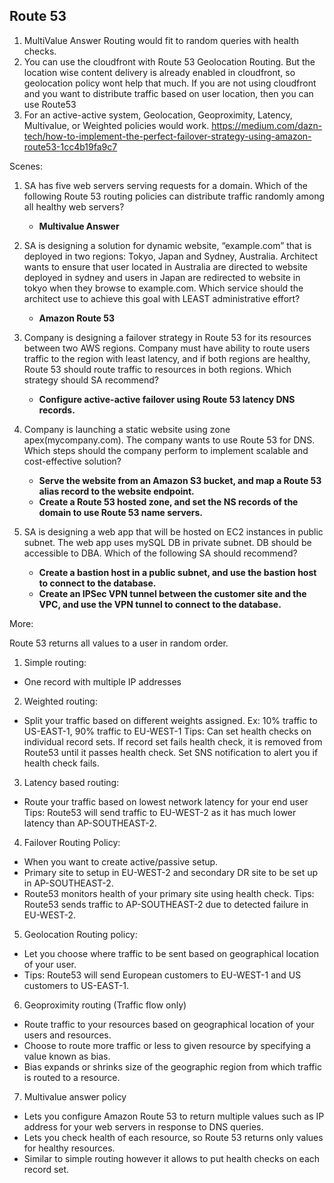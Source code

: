## Route 53

1. MultiValue Answer Routing would fit to random queries with health checks.
2. You can use the cloudfront with Route 53 Geolocation Routing. But the location wise content delivery is already enabled in cloudfront, so geolocation policy wont help that much. If you are not using cloudfront and you want to distribute traffic based on user location, then you can use Route53
3. For an active-active system, Geolocation, Geoproximity, Latency, Multivalue, or Weighted policies would work.
https://medium.com/dazn-tech/how-to-implement-the-perfect-failover-strategy-using-amazon-route53-1cc4b19fa9c7

Scenes:

1. SA has five web servers serving requests for a domain. Which of the following Route 53 routing policies can distribute traffic randomly among all healthy web servers?
    - **Multivalue Answer**

2. SA is designing a solution for dynamic website, “example.com” that is deployed in two regions: Tokyo, Japan and Sydney, Australia. Architect wants to ensure that user located in Australia are directed to website deployed in sydney and users in Japan are redirected to website in tokyo when they browse to example.com. Which service should the architect use to achieve this goal with LEAST administrative effort?
    - **Amazon Route 53**

3. Company is designing a failover strategy in Route 53 for its resources between two AWS regions. Company must have ability to route users traffic to the region with least latency, and if both regions are healthy, Route 53 should route traffic to resources in both regions. Which strategy should SA recommend?
    - **Configure active-active failover using Route 53 latency DNS records.**

4. Company is launching a static website using zone apex(mycompany.com). The company wants to use Route 53 for DNS. Which steps should the company perform to implement scalable and cost-effective solution?
    - **Serve the website from an Amazon S3 bucket, and map a Route 53 alias record to the website endpoint.**
    - **Create a Route 53 hosted zone, and set the NS records of the domain to use Route 53 name servers.**

5. SA is designing a web app that will be hosted on EC2 instances in public subnet. The web app uses mySQL DB in private subnet. DB should be accessible to DBA. Which of the following SA should recommend?
    - **Create a bastion host in a public subnet, and use the bastion host to connect to the database.**
    - **Create an IPSec VPN tunnel between the customer site and the VPC, and use the VPN tunnel to connect to the database.**


More:

Route 53 returns all values to a user in random order.

1. Simple routing:
 - One record with multiple IP addresses

2. Weighted routing:
 - Split your traffic based on different weights assigned.
 Ex: 10% traffic to US-EAST-1, 90% traffic to EU-WEST-1
 Tips: Can set health checks on individual record sets.
 If record set fails health check, it is removed from Route53 until it passes health check.
 Set SNS notification to alert you if health check fails.

3. Latency based routing:
 - Route your traffic based on lowest network latency for your end user
 Tips: Route53 will send traffic to EU-WEST-2 as it has much lower latency than AP-SOUTHEAST-2.

4. Failover Routing Policy:
 - When you want to create active/passive setup.
 - Primary site to setup in EU-WEST-2 and secondary DR site to be set up in AP-SOUTHEAST-2.
 - Route53 monitors health of your primary site using health check.
 Tips: Route53 sends traffic to AP-SOUTHEAST-2 due to detected failure in EU-WEST-2.

5. Geolocation Routing policy:
 - Let you choose where traffic to be sent based on geographical location of your user.
 - Tips: Route53 will send European customers to EU-WEST-1 and US customers to US-EAST-1.

6. Geoproximity routing (Traffic flow only)
 - Route traffic to your resources based on geographical location of your users and resources.
 - Choose to route more traffic or less to given resource by specifying a value known as bias.
 - Bias expands or shrinks size of the geographic region from which traffic is routed to a resource.

7. Multivalue answer policy
 - Lets you configure Amazon Route 53 to return multiple values such as IP address for your web servers in response to DNS queries.
 - Lets you check health of each resource, so Route 53 returns only values for healthy resources.
 - Similar to simple routing however it allows to put health checks on each record set.

